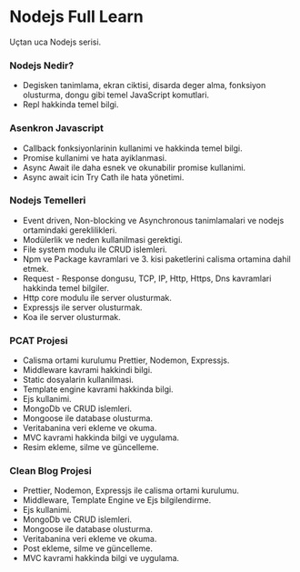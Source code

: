 # Nodejs Full Learn
Uçtan uca Nodejs serisi.

### Nodejs Nedir?
  - Degisken tanimlama, ekran ciktisi, disarda deger alma, fonksiyon olusturma, dongu gibi temel JavaScript komutlari.
  - Repl hakkinda temel bilgi.
### Asenkron Javascript
  - Callback fonksiyonlarinin kullanimi ve hakkinda temel bilgi.
  - Promise kullanimi ve hata ayiklanmasi.
  - Async Await ile daha esnek ve okunabilir promise kullanimi.
  - Async await icin Try Cath ile hata yönetimi.
### Nodejs Temelleri
  - Event driven, Non-blocking ve Asynchronous tanimlamalari ve nodejs ortamindaki gereklilikleri.
  - Modülerlik ve neden kullanilmasi gerektigi.
  - File system modulu ile CRUD islemleri.
  - Npm ve Package kavramlari ve 3. kisi paketlerini calisma ortamina dahil etmek.
  - Request - Response dongusu, TCP, IP, Http, Https, Dns kavramlari hakkinda temel bilgiler.
  - Http core modulu ile server olusturmak.
  - Expressjs ile server olusturmak.
  - Koa ile server olusturmak.
### PCAT Projesi
  - Calisma ortami kurulumu Prettier, Nodemon, Expressjs.
  - Middleware kavrami hakkindi bilgi.
  - Static dosyalarin kullanilmasi.
  - Template engine kavrami hakkinda bilgi.
  - Ejs kullanimi.
  - MongoDb ve CRUD islemleri.
  - Mongoose ile database olusturma.
  - Veritabanina veri ekleme ve okuma.
  - MVC kavrami hakkinda bilgi ve uygulama.
  - Resim ekleme, silme ve güncelleme.
### Clean Blog Projesi
  - Prettier, Nodemon, Expressjs ile calisma ortami kurulumu.
  - Middleware, Template Engine ve Ejs bilgilendirme.
  - Ejs kullanimi.
  - MongoDb ve CRUD islemleri.
  - Mongoose ile database olusturma.
  - Veritabanina veri ekleme ve okuma.
  - Post ekleme, silme ve güncelleme.
  - MVC kavrami hakkinda bilgi ve uygulama.

